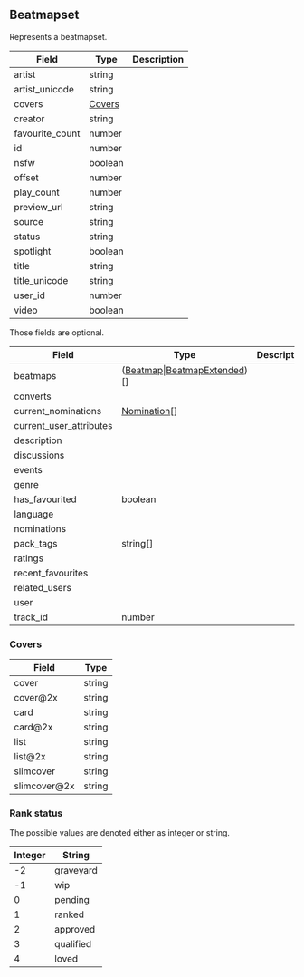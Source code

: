 ## Beatmapset

Represents a beatmapset.

Field           | Type                         | Description
--------------- | ---------------------------- | -----------
artist          | string                       | |
artist_unicode  | string                       | |
covers          | [Covers](#beatmapset-covers) | |
creator         | string                       | |
favourite_count | number                       | |
id              | number                       | |
nsfw            | boolean                      | |
offset          | number                       | |
play_count      | number                       | |
preview_url     | string                       | |
source          | string                       | |
status          | string                       | |
spotlight       | boolean                      | |
title           | string                       | |
title_unicode   | string                       | |
user_id         | number                       | |
video           | boolean                      | |

Those fields are optional.

Field                   | Type                                                         | Description
----------------------- | ------------------------------------------------------------ | -----------
beatmaps                | ([Beatmap](#beatmap)\|[BeatmapExtended](#beatmapextended))[] | |
converts                |                                                              | |
current_nominations     | [Nomination](#nomination)[]                                  | |
current_user_attributes |                                                              | |
description             |                                                              | |
discussions             |                                                              | |
events                  |                                                              | |
genre                   |                                                              | |
has_favourited          | boolean                                                      | |
language                |                                                              | |
nominations             |                                                              | |
pack_tags               | string[]                                                     | |
ratings                 |                                                              | |
recent_favourites       |                                                              | |
related_users           |                                                              | |
user                    |                                                              | |
track_id                | number                                                       | |

<div id="beatmapset-covers" data-unique="beatmapset-covers"></div>

### Covers

Field        | Type
------------ | ------
cover        | string
cover@2x     | string
card         | string
card@2x      | string
list         | string
list@2x      | string
slimcover    | string
slimcover@2x | string

<div id="beatmapset-rank-status" data-unique="beatmapset-rank-status"></div>

### Rank status

The possible values are denoted either as integer or string.

Integer | String
------- | ---------
-2      | graveyard
-1      | wip
0       | pending
1       | ranked
2       | approved
3       | qualified
4       | loved
